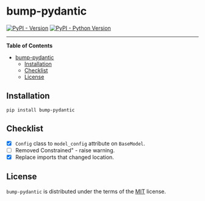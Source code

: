 # bump-pydantic

[![PyPI - Version](https://img.shields.io/pypi/v/bump-pydantic.svg)](https://pypi.org/project/bump-pydantic)
[![PyPI - Python Version](https://img.shields.io/pypi/pyversions/bump-pydantic.svg)](https://pypi.org/project/bump-pydantic)

-----

**Table of Contents**

- [bump-pydantic](#bump-pydantic)
  - [Installation](#installation)
  - [Checklist](#checklist)
  - [License](#license)

## Installation

```console
pip install bump-pydantic
```

## Checklist

- [X] `Config` class to `model_config` attribute on `BaseModel`.
- [ ] Removed Constrained<Type>" - raise warning.
- [X] Replace imports that changed location.

## License

`bump-pydantic` is distributed under the terms of the [MIT](https://spdx.org/licenses/MIT.html) license.
